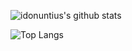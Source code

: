 ![idonuntius's github stats](https://github-readme-stats.vercel.app/api?username=idonuntius&count_private=true&show_icons=true&theme=dracula)

![Top Langs](https://github-readme-stats.vercel.app/api/top-langs/?username=idonuntius&theme=algolia)
